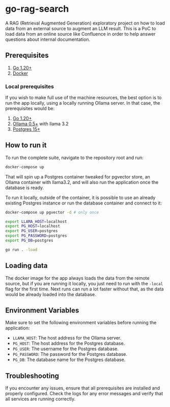 # go-rag-search

A RAG (Retrieval Augmented Generation) exploratory project on how to load data from an external source to augment an LLM result.
This is a PoC to load data from an online source like Confluence in order to help answer questions about internal documentation.

## Prerequisites

1. [Go 1.20+](https://go.dev/dl/)
2. [Docker](https://www.docker.com/)

### Local prerequisites

If you wish to make full use of the machine resources, the best option is to run the app locally, using a locally running Ollama server.
In that case, the prerequisites would be:

1. [Go 1.20+](https://go.dev/dl/)
2. [Ollama 0.5+](https://ollama.com/download) with llama 3.2
3. [Postgres 15+](https://www.postgresql.org/download/)

## How to run it

To run the complete suite, navigate to the repository root and run:

```sh
docker-compose up
```

That will spin up a Postgres container tweaked for pgvector store, an Ollama container with llama3.2, and will also run the application once the database is ready.

To run it locally, outside of the container, it is possible to use an already existing Postgres instance or run the database container and connect to it:

```sh
docker-compose up pgvector -d # only once

export LLAMA_HOST=localhost
export PG_HOST=localhost
export PG_USER=postgres
export PG_PASSWORD=postgres
export PG_DB=postgres

go run . -load
```

## Loading data

The docker image for the app always loads the data from the remote source, but if you are running it locally, you just need to run with the `-local` flag for the first time. Next runs can run a lot faster without that, as the data would be already loaded into the database.

## Environment Variables

Make sure to set the following environment variables before running the application:

- `LLAMA_HOST`: The host address for the Ollama server.
- `PG_HOST`: The host address for the Postgres database.
- `PG_USER`: The username for the Postgres database.
- `PG_PASSWORD`: The password for the Postgres database.
- `PG_DB`: The database name for the Postgres database.

## Troubleshooting

If you encounter any issues, ensure that all prerequisites are installed and properly configured. Check the logs for any error messages and verify that all services are running correctly.
